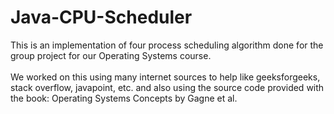 # Java-CPU-Scheduler
This is an implementation of four process scheduling algorithm done for the group project for our Operating Systems course.</br></br> We worked on this using many internet sources to help like geeksforgeeks, stack overflow, javapoint, etc. and also using the source code provided with the book: Operating Systems Concepts by Gagne et al.
